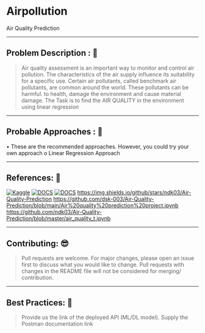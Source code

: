 # Airpollution
Air Quality Prediction

----

## Problem Description : 🎯
>	Air quality assessment is an important way to monitor and control air pollution. The characteristics of the air supply influence its suitability for a specific use. Certain air pollutants, called benchmark air pollutants, are common around the world. These pollutants can be harmful. to health, damage the environment and cause material damage.
>	The Task is to find the AIR QUALITY in the environment using linear regression

---

## Probable Approaches : 💭
•	These are the recommended approaches. However, you could try your own approach
o	Linear Regression Approach

---

## References: 📖

[![Kaggle](https://img.shields.io/badge/Datasets-add8e6?style=for-the-badge&logo=kaggle&logoColor=white)](https://archive.ics.uci.edu/ml/machine-learning-databases/00360/AirQualityUCI.zip)
[![DOCS](https://img.shields.io/badge/Documentation-Visit%20Docs-gre?style=flat-square&logo=appveyor)](https://www.tensorflow.org/api_docs/python/tf)
[![DOCS](https://img.shields.io/badge/Postman-Visit%20Docs-orange?style=flat-square&logo=appveyor)](<paste_your_link_here>)
https://img.shields.io/github/stars/ndk03/Air-Quality-Prediction
https://github.com/dsk-003/Air-Quality-Prediction/blob/main/Air%20quality%20prediction%20project.ipynb
https://github.com/ndk03/Air-Quality-Prediction/blob/master/air_quality_t.ipynb

---

## Contributing: 😎

>	Pull requests are welcome. For major changes, please open an issue first to discuss what you would like to change.
>	Pull requests with changes in the README file will not be considered for merging/ contribution.

---

## Best Practices: 🥳

>	Provide us the link of the deployed API (ML/DL model).
>	Supply the Postman documentation link
